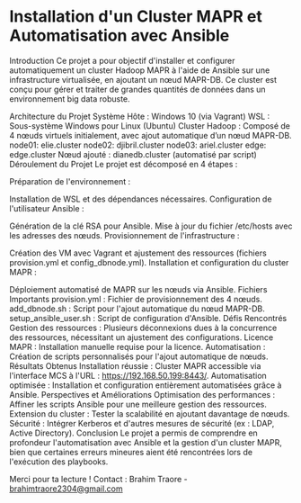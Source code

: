 # Installation d'un Cluster MAPR et Automatisation avec Ansible


Introduction
Ce projet a pour objectif d'installer et configurer automatiquement un cluster Hadoop MAPR à l'aide de Ansible sur une infrastructure virtualisée, en ajoutant un nœud MAPR-DB. Ce cluster est conçu pour gérer et traiter de grandes quantités de données dans un environnement big data robuste.

Architecture du Projet
Système Hôte : Windows 10 (via Vagrant)
WSL : Sous-système Windows pour Linux (Ubuntu)
Cluster Hadoop : Composé de 4 nœuds virtuels initialement, avec ajout automatique d’un nœud MAPR-DB.
node01: elie.cluster
node02: djibril.cluster
node03: ariel.cluster
edge: edge.cluster
Nœud ajouté : dianedb.cluster (automatisé par script)
Déroulement du Projet
Le projet est décomposé en 4 étapes :

Préparation de l'environnement :

Installation de WSL et des dépendances nécessaires.
Configuration de l'utilisateur Ansible :

Génération de la clé RSA pour Ansible.
Mise à jour du fichier /etc/hosts avec les adresses des nœuds.
Provisionnement de l'infrastructure :

Création des VM avec Vagrant et ajustement des ressources (fichiers provision.yml et config_dbnode.yml).
Installation et configuration du cluster MAPR :

Déploiement automatisé de MAPR sur les nœuds via Ansible.
Fichiers Importants
provision.yml : Fichier de provisionnement des 4 nœuds.
add_dbnode.sh : Script pour l'ajout automatique du nœud MAPR-DB.
setup_ansible_user.sh : Script de configuration d'Ansible.
Défis Rencontrés
Gestion des ressources : Plusieurs déconnexions dues à la concurrence des ressources, nécessitant un ajustement des configurations.
Licence MAPR : Installation manuelle requise pour la licence.
Automatisation : Création de scripts personnalisés pour l'ajout automatique de nœuds.
Résultats Obtenus
Installation réussie : Cluster MAPR accessible via l'interface MCS à l'URL : https://192.168.50.199:8443/.
Automatisation optimisée : Installation et configuration entièrement automatisées grâce à Ansible.
Perspectives et Améliorations
Optimisation des performances : Affiner les scripts Ansible pour une meilleure gestion des ressources.
Extension du cluster : Tester la scalabilité en ajoutant davantage de nœuds.
Sécurité : Intégrer Kerberos et d'autres mesures de sécurité (ex : LDAP, Active Directory).
Conclusion
Le projet a permis de comprendre en profondeur l'automatisation avec Ansible et la gestion d'un cluster MAPR, bien que certaines erreurs mineures aient été rencontrées lors de l'exécution des playbooks.

Merci pour ta lecture !
Contact : Brahim Traore - brahimtraore2304@gmail.com
